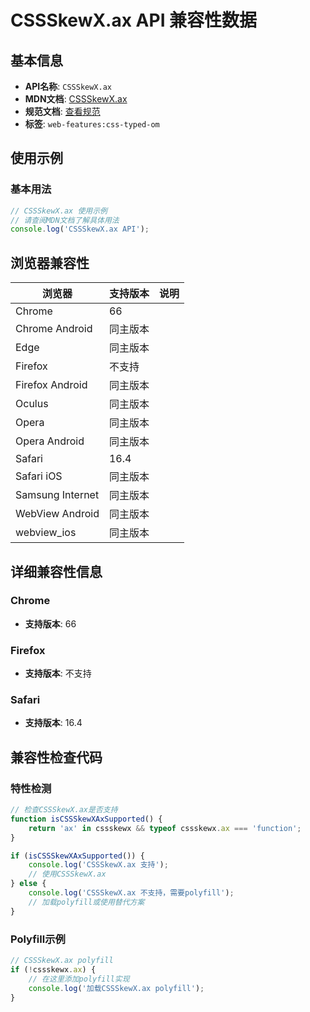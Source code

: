 # CSSSkewX.ax API 兼容性数据

## 基本信息

- **API名称**: `CSSSkewX.ax`
- **MDN文档**: [CSSSkewX.ax](https://developer.mozilla.org/docs/Web/API/CSSSkewX/ax)
- **规范文档**: [查看规范](https://drafts.css-houdini.org/css-typed-om/#dom-cssskewx-ax)
- **标签**: `web-features:css-typed-om`

## 使用示例

### 基本用法

```javascript
// CSSSkewX.ax 使用示例
// 请查阅MDN文档了解具体用法
console.log('CSSSkewX.ax API');
```

## 浏览器兼容性

| 浏览器 | 支持版本 | 说明 |
|--------|----------|------|
| Chrome | 66 |  |
| Chrome Android | 同主版本 |  |
| Edge | 同主版本 |  |
| Firefox | 不支持 |  |
| Firefox Android | 同主版本 |  |
| Oculus | 同主版本 |  |
| Opera | 同主版本 |  |
| Opera Android | 同主版本 |  |
| Safari | 16.4 |  |
| Safari iOS | 同主版本 |  |
| Samsung Internet | 同主版本 |  |
| WebView Android | 同主版本 |  |
| webview_ios | 同主版本 |  |

## 详细兼容性信息

### Chrome

- **支持版本**: 66

### Firefox

- **支持版本**: 不支持

### Safari

- **支持版本**: 16.4

## 兼容性检查代码

### 特性检测

```javascript
// 检查CSSSkewX.ax是否支持
function isCSSSkewXAxSupported() {
    return 'ax' in cssskewx && typeof cssskewx.ax === 'function';
}

if (isCSSSkewXAxSupported()) {
    console.log('CSSSkewX.ax 支持');
    // 使用CSSSkewX.ax
} else {
    console.log('CSSSkewX.ax 不支持，需要polyfill');
    // 加载polyfill或使用替代方案
}
```

### Polyfill示例

```javascript
// CSSSkewX.ax polyfill
if (!cssskewx.ax) {
    // 在这里添加polyfill实现
    console.log('加载CSSSkewX.ax polyfill');
}
```

